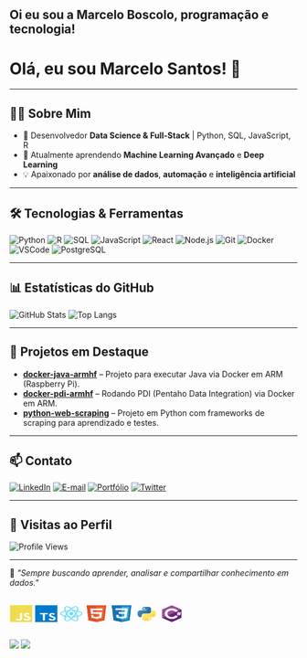 ## Oi eu sou a Marcelo Boscolo, programação e tecnologia!
# Olá, eu sou Marcelo Santos! 👋

---

## 👨‍💻 Sobre Mim
- 💼 Desenvolvedor **Data Science & Full-Stack** | Python, SQL, JavaScript, R  
- 🌱 Atualmente aprendendo **Machine Learning Avançado** e **Deep Learning**  
- 💡 Apaixonado por **análise de dados**, **automação** e **inteligência artificial**  

---

## 🛠 Tecnologias & Ferramentas

![Python](https://img.shields.io/badge/Python-3776AB?style=flat&logo=python&logoColor=white)
![R](https://img.shields.io/badge/R-276DC3?style=flat&logo=r&logoColor=white)
![SQL](https://img.shields.io/badge/SQL-4479A1?style=flat&logo=mysql&logoColor=white)
![JavaScript](https://img.shields.io/badge/JavaScript-F7DF1E?style=flat&logo=javascript&logoColor=black)
![React](https://img.shields.io/badge/React-20232A?style=flat&logo=react&logoColor=61DAFB)
![Node.js](https://img.shields.io/badge/Node.js-339933?style=flat&logo=node.js&logoColor=white)
![Git](https://img.shields.io/badge/Git-F05032?style=flat&logo=git&logoColor=white)
![Docker](https://img.shields.io/badge/Docker-2496ED?style=flat&logo=docker&logoColor=white)
![VSCode](https://img.shields.io/badge/VS%20Code-007ACC?style=flat&logo=visualstudiocode&logoColor=white)
![PostgreSQL](https://img.shields.io/badge/PostgreSQL-336791?style=flat&logo=postgresql&logoColor=white)

---

## 📊 Estatísticas do GitHub

![GitHub Stats](https://github-readme-stats.vercel.app/api?username=marcelosantos&show_icons=true&theme=dracula)
![Top Langs](https://github-readme-stats.vercel.app/api/top-langs/?username=marcelosantos&layout=compact&theme=dracula)

---

## 🚀 Projetos em Destaque

- **[docker-java-armhf](https://github.com/marcelosantos/docker-java-armhf)** – Projeto para executar Java via Docker em ARM (Raspberry Pi).  
- **[docker-pdi-armhf](https://github.com/marcelosantos/docker-pdi-armhf)** – Rodando PDI (Pentaho Data Integration) via Docker em ARM.  
- **[python-web-scraping](https://github.com/marcelosantos/python-web-scraping)** – Projeto em Python com frameworks de scraping para aprendizado e testes.

---

## 📫 Contato

[![LinkedIn](https://img.shields.io/badge/LinkedIn-0077B5?style=flat&logo=linkedin&logoColor=white)](https://linkedin.com/in/marcelosantos-dados)
[![E-mail](https://img.shields.io/badge/Email-D14836?style=flat&logo=gmail&logoColor=white)](mailto:seuemail@email.com)
[![Portfólio](https://img.shields.io/badge/Portfólio-000000?style=flat&logo=vercel&logoColor=white)](https://seuportifolio.com)
[![Twitter](https://img.shields.io/badge/Twitter-1DA1F2?style=flat&logo=twitter&logoColor=white)](https://twitter.com/seutwitter)

---

## 🔎 Visitas ao Perfil

![Profile Views](https://komarev.com/ghpvc/?username=marcelosantos&color=blue)

---
💬 *"Sempre buscando aprender, analisar e compartilhar conhecimento em dados."*


<div style="display: inline_block"><br>
  <img align="center" alt="Marcelo-Js" height="30" width="40" src="https://raw.githubusercontent.com/devicons/devicon/master/icons/javascript/javascript-plain.svg">
  <img align="center" alt="Marcelo-Ts" height="30" width="40" src="https://raw.githubusercontent.com/devicons/devicon/master/icons/typescript/typescript-plain.svg">
  <img align="center" alt="Marcelo-React" height="30" width="40" src="https://raw.githubusercontent.com/devicons/devicon/master/icons/react/react-original.svg">
  <img align="center" alt="Marcelo-HTML" height="30" width="40" src="https://raw.githubusercontent.com/devicons/devicon/master/icons/html5/html5-original.svg">
  <img align="center" alt="Marcelo-CSS" height="30" width="40" src="https://raw.githubusercontent.com/devicons/devicon/master/icons/css3/css3-original.svg">
  <img align="center" alt="Marcelo-Python" height="30" width="40" src="https://raw.githubusercontent.com/devicons/devicon/master/icons/python/python-original.svg">
  <img align="center" alt="Marcelo-Csharp" height="30" width="40" src="https://raw.githubusercontent.com/devicons/devicon/master/icons/csharp/csharp-original.svg">
</div>
  
  ##
 
<div> 
  
  <a href = "mailto:marceloboscolo215@gmail.com"><img src="https://img.shields.io/badge/-Gmail-%23333?style=for-the-badge&logo=gmail&logoColor=white" target="_blank"></a>
  <a href="https://www.linkedin.com/in/marcelosantos-dados" target="_blank"><img src="https://img.shields.io/badge/-LinkedIn-%230077B5?style=for-the-badge&logo=linkedin&logoColor=white" target="_blank"></a> 
  
</div>
